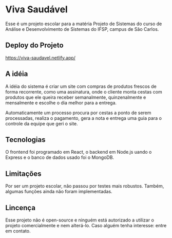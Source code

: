 # Viva Saudável
Esse é um projeto escolar para a matéria Projeto de Sistemas do curso de Análise e Desenvolvimento de Sistemas do IFSP, campus de São Carlos.

## Deploy do Projeto
https://viva-saudavel.netlify.app/

## A idéia
A idéia do sistema é criar um site com compras de produtos frescos de forma recorrente, como uma assinatura, onde o cliente monta cestas com produtos que ele queira receber semanalmente, quinzenalmente e mensalmente e escolhe o dia melhor para a entrega.

Automaticamente um processo procura por cestas a ponto de serem processadas, realiza o pagamento, gera a nota e entrega uma guia para o controle da equipe que geri o site.

## Tecnologias
O frontend foi programado em React, o backend em Node.js uando o Express e o banco de dados usado foi o MongoDB.

## Limitações
Por ser um projeto escolar, não passou por testes mais robustos. Também, algumas funções ainda não foram implementadas.

## Lincença
Esse projeto não é open-source e ninguém está autorizado a utilizar o projeto comercialmente e nem alterá-lo. Caso alguém tenha interesse: entre em contato.
